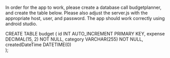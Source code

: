 In order for the app to work, please create a database call budgetplanner, and create the table below. Please also adjust the server.js with the appropriate host, user, and password. The app should work correctly using android studio.

CREATE TABLE budget (
    id INT AUTO_INCREMENT PRIMARY KEY,
    expense DECIMAL(15, 2) NOT NULL,
    category VARCHAR(255) NOT NULL,
    createdDateTime DATETIME(0)  
);
